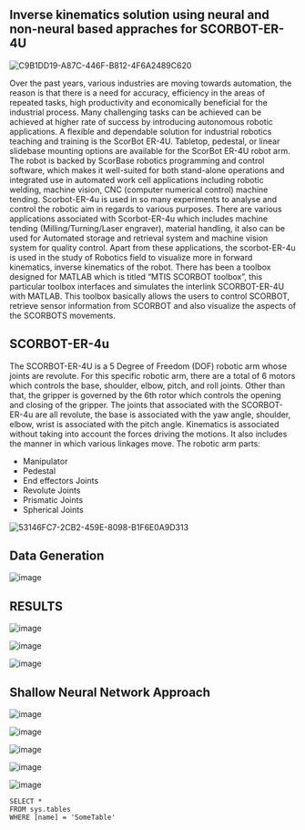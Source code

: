 ## Inverse kinematics solution using neural and non-neural based appraches for SCORBOT-ER-4U

![C9B1DD19-A87C-446F-B812-4F6A2489C620](https://user-images.githubusercontent.com/115636470/195352061-e06a1ddb-171f-4e06-b982-0f9726e376bc.jpeg)


Over the past years, various industries are moving towards automation, the reason is that there is a need for accuracy, efficiency in the areas of repeated tasks, high productivity and economically beneficial for the industrial process. Many challenging tasks can be achieved can be achieved at higher rate of success by introducing autonomous robotic applications. A flexible and dependable solution for industrial robotics teaching and training is the ScorBot ER-4U. Tabletop, pedestal, or linear slidebase mounting options are available for the ScorBot ER-4U robot arm. The robot is backed by ScorBase robotics programming and control software, which makes it well-suited for both stand-alone operations and integrated use in automated work cell applications including robotic welding, machine vision, CNC (computer numerical control) machine tending. Scorbot-ER-4u is used in so many experiments to analyse and control the robotic aim in regards to various purposes. There are various applications associated with Scorbot-ER-4u which includes machine tending (Milling/Turning/Laser engraver), material handling, it also can be used for Automated storage and retrieval system and machine vision system for quality control. Apart from these applications, the scorbot-ER-4u is used in the study of Robotics field to visualize more in forward kinematics, inverse kinematics of the robot. There has been a toolbox designed for MATLAB which is titled “MTIS SCORBOT toolbox”, this particular toolbox interfaces and simulates the interlink SCORBOT-ER-4U with MATLAB. This toolbox basically allows the users to control SCORBOT, retrieve sensor information from SCORBOT and also visualize the aspects of the SCORBOTS movements.


## SCORBOT-ER-4u

The SCORBOT-ER-4U is a 5 Degree of Freedom (DOF) robotic arm whose joints are revolute. For this specific robotic arm, there are a total of 6 motors which controls the base, shoulder, elbow, pitch, and roll joints. Other than that, the gripper is governed by the 6th rotor which controls the opening and closing of the gripper. The joints that associated with the SCORBOT-ER-4u are all revolute, the base is associated with the yaw angle, shoulder, elbow, wrist is associated with the pitch angle.
Kinematics is associated without taking into account the forces driving the motions. It also includes the manner in which various linkages move.
The robotic arm parts:
- Manipulator
- Pedestal
- End effectors Joints
- Revolute Joints
- Prismatic Joints
- Spherical Joints
 

![53146FC7-2CB2-459E-8098-B1F6E0A9D313](https://user-images.githubusercontent.com/115636470/195354069-fa59106a-55f9-4914-b315-ef10fced4c93.png)

## Data Generation


![image](https://user-images.githubusercontent.com/115636470/202313649-b825bb07-a861-4f57-889e-567b6e512f26.png)

## RESULTS 

![image](https://user-images.githubusercontent.com/115636470/198419326-35269908-d668-4797-b1ed-8bb8b4e8b72d.png)

![image](https://user-images.githubusercontent.com/115636470/198419295-eefe1210-48d6-468b-a79e-02677d2ba833.png)

![image](https://user-images.githubusercontent.com/115636470/198419348-14a9e700-b5c3-4080-bbc0-3464373eed4e.png)



## Shallow Neural Network Approach

![image](https://user-images.githubusercontent.com/115636470/202313774-095fc8c5-5bdd-43bc-adcf-a049fc93cc34.png)

![image](https://user-images.githubusercontent.com/115636470/202313796-4bb3074b-1d24-425d-b540-46448eb73cf5.png)

![image](https://user-images.githubusercontent.com/115636470/202313816-a8d82da5-732f-4c3b-bfe9-2156328c0b07.png)

![image](https://user-images.githubusercontent.com/115636470/202313828-327f5f34-6fc2-422d-8eb9-cd880a9fd3dd.png)

![image](https://user-images.githubusercontent.com/115636470/202314316-320c4952-8fe9-4cab-b044-648fad67961b.png)


 ```tsql
 SELECT *
 FROM sys.tables
 WHERE [name] = 'SomeTable'
 ```

